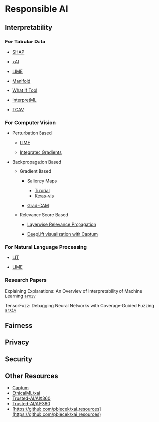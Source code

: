 # Responsible AI

## Interpretability

### For Tabular Data

* [SHAP](https://github.com/slundberg/shap)

* [xAI](https://github.com/EthicalML/xai)

* [LIME](https://github.com/marcotcr/lime)

* [Manifold](https://github.com/uber/manifold#manifold)

* [What If Tool](https://pair-code.github.io/what-if-tool/)

* [InterpretML](https://github.com/interpretml/interpret)

* [TCAV](https://github.com/tensorflow/tcav)


### For Computer Vision

* Perturbation Based 

  * [LIME](https://github.com/marcotcr/lime)
  
  * [Integrated Gradients](https://www.tensorflow.org/tutorials/interpretability/integrated_gradients) 


* Backpropagation Based
  
  * Gradient Based

    * Saliency Maps
      * [Tutorial](https://www.kaggle.com/ernie55ernie/mnist-with-keras-visualization-and-saliency-map)
      * [Keras-vis](https://raghakot.github.io/keras-vis/)
  
    * [Grad-CAM](https://github.com/jacobgil/pytorch-grad-cam)
  
  * Relevance Score Based
    
    * [Layerwise Relevance Propagation](https://towardsdatascience.com/indepth-layer-wise-relevance-propagation-340f95deb1ea)

    * [DeepLift visualization with Captum](notebooks/cv/deeplift.ipynb)


### For Natural Language Processing

* [LIT](https://github.com/PAIR-code/lit)

* [LIME](https://github.com/marcotcr/lime)




### Research Papers

Explaining Explanations: An Overview of Interpretability of Machine Learning [`arXiv`](https://arxiv.org/abs/1806.00069)

TensorFuzz: Debugging Neural Networks with Coverage-Guided Fuzzing [`arXiv`](https://arxiv.org/abs/1807.10875)

## Fairness

## Privacy

## Security

## Other Resources

* [Captum](https://captum.ai/)
* [EthicalML/xai](https://github.com/EthicalML/xai)
* [Trusted-AI/AIX360](https://github.com/Trusted-AI/AIX360)
* [Trusted-AI/AIF360](https://github.com/Trusted-AI/AIF360)
* [https://github.com/pbiecek/xai_resources](https://github.com/pbiecek/xai_resources)
